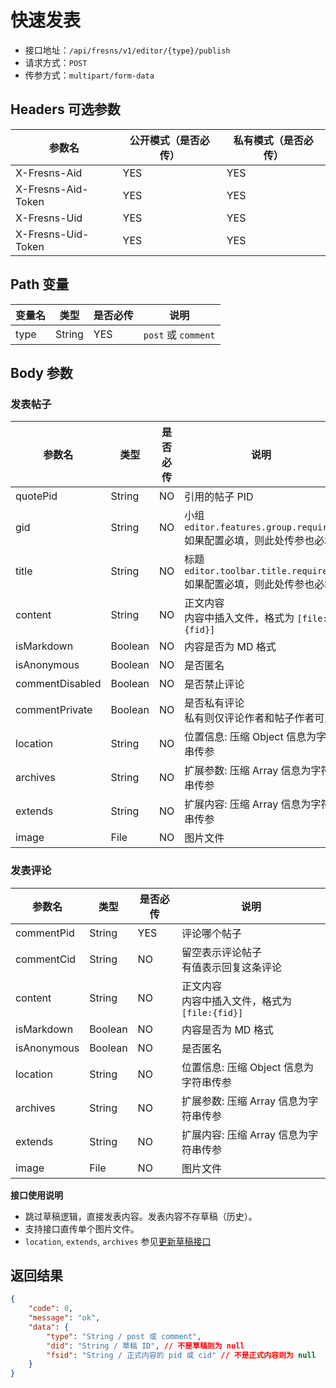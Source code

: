 # 快速发表

- 接口地址：`/api/fresns/v1/editor/{type}/publish`
- 请求方式：`POST`
- 传参方式：`multipart/form-data`

## Headers 可选参数

| 参数名 | 公开模式（是否必传） | 私有模式（是否必传） |
| --- | --- | --- |
| X-Fresns-Aid | YES | YES |
| X-Fresns-Aid-Token | YES | YES |
| X-Fresns-Uid | YES | YES |
| X-Fresns-Uid-Token | YES | YES |

## Path 变量

| 变量名 | 类型 | 是否必传 | 说明 |
| --- | --- | --- | --- |
| type | String | YES | `post` 或 `comment` |

## Body 参数

### 发表帖子

| 参数名 | 类型 | 是否必传 | 说明 |
| --- | --- | --- | --- |
| quotePid | String | NO | 引用的帖子 PID |
| gid | String | NO | 小组<br>`editor.features.group.required`<br>如果配置必填，则此处传参也必填 |
| title | String | NO | 标题<br>`editor.toolbar.title.required`<br>如果配置必填，则此处传参也必填 |
| content | String | NO | 正文内容<br>内容中插入文件，格式为 `[file:{fid}]` |
| isMarkdown | Boolean | NO | 内容是否为 MD 格式 |
| isAnonymous | Boolean | NO | 是否匿名 |
| commentDisabled | Boolean | NO | 是否禁止评论 |
| commentPrivate | Boolean | NO | 是否私有评论<br>私有则仅评论作者和帖子作者可见 |
| location | String | NO | 位置信息: 压缩 Object 信息为字符串传参 |
| archives | String | NO | 扩展参数: 压缩 Array 信息为字符串传参 |
| extends | String | NO | 扩展内容: 压缩 Array 信息为字符串传参 |
| image | File | NO | 图片文件 |

### 发表评论

| 参数名 | 类型 | 是否必传 | 说明 |
| --- | --- | --- | --- |
| commentPid | String | YES | 评论哪个帖子 |
| commentCid | String | NO | 留空表示评论帖子<br>有值表示回复这条评论 |
| content | String | NO | 正文内容<br>内容中插入文件，格式为 `[file:{fid}]` |
| isMarkdown | Boolean | NO | 内容是否为 MD 格式 |
| isAnonymous | Boolean | NO | 是否匿名 |
| location | String | NO | 位置信息: 压缩 Object 信息为字符串传参 |
| archives | String | NO | 扩展参数: 压缩 Array 信息为字符串传参 |
| extends | String | NO | 扩展内容: 压缩 Array 信息为字符串传参 |
| image | File | NO | 图片文件 |

**接口使用说明**

- 跳过草稿逻辑，直接发表内容。发表内容不存草稿（历史）。
- 支持接口直传单个图片文件。
- `location`, `extends`, `archives` 参见[更新草稿接口](draft-update.md)

## 返回结果

```json
{
    "code": 0,
    "message": "ok",
    "data": {
        "type": "String / post 或 comment",
        "did": "String / 草稿 ID", // 不是草稿则为 null
        "fsid": "String / 正式内容的 pid 或 cid" // 不是正式内容则为 null
    }
}
```
